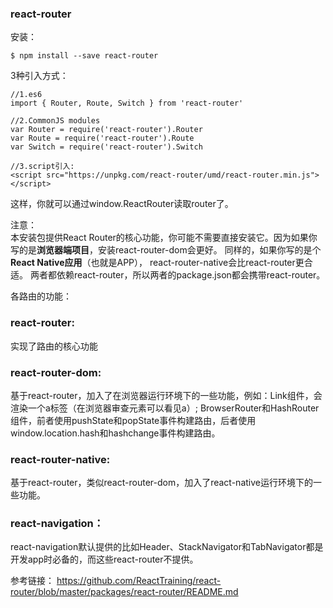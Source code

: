 ### react-router
安装：
```
$ npm install --save react-router
```

3种引入方式：
```
//1.es6
import { Router, Route, Switch } from 'react-router'

//2.CommonJS modules
var Router = require('react-router').Router
var Route = require('react-router').Route
var Switch = require('react-router').Switch

//3.script引入:
<script src="https://unpkg.com/react-router/umd/react-router.min.js"></script>
```
这样，你就可以通过window.ReactRouter读取router了。

注意：<br/>
本安装包提供React Router的核心功能，你可能不需要直接安装它。因为如果你写的是**浏览器端项目**，安装react-router-dom会更好。
同样的，如果你写的是个**React Native应用**（也就是APP）， react-router-native会比react-router更合适。
两者都依赖react-router，所以两者的package.json都会携带react-router。

各路由的功能：
### react-router: 
实现了路由的核心功能

### react-router-dom: 
基于react-router，加入了在浏览器运行环境下的一些功能，例如：Link组件，会渲染一个a标签（在浏览器审查元素可以看见a）; BrowserRouter和HashRouter组件，前者使用pushState和popState事件构建路由，后者使用window.location.hash和hashchange事件构建路由。

### react-router-native: 
基于react-router，类似react-router-dom，加入了react-native运行环境下的一些功能。

### react-navigation：
react-navigation默认提供的比如Header、StackNavigator和TabNavigator都是开发app时必备的，而这些react-router不提供。


参考链接：
<https://github.com/ReactTraining/react-router/blob/master/packages/react-router/README.md>
